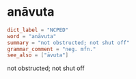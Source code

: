 # anāvuta

``` toml
dict_label = "NCPED"
word = "anāvuta"
summary = "not obstructed; not shut off"
grammar_comment = "neg. mfn."
see_also = ["āvuta"]
```

not obstructed; not shut off

